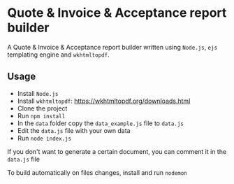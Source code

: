 # Quote & Invoice & Acceptance report builder

A Quote & Invoice & Acceptance report builder written using `Node.js`, `ejs` templating engine and `wkhtmltopdf`.

## Usage

* Install `Node.js`
* Install `wkhtmltopdf`: https://wkhtmltopdf.org/downloads.html
* Clone the project
* Run `npm install`
* In the `data` folder copy the `data_example.js` file to `data.js`
* Edit the `data.js` file with your own data
* Run `node index.js`

If you don't want to generate a certain document, you can comment it in the `data.js` file

To build automatically on files changes, install and run `nodemon`
